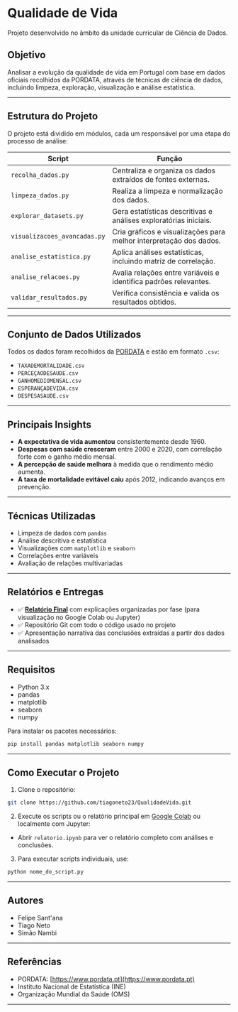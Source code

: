 # Qualidade de Vida

Projeto desenvolvido no âmbito da unidade curricular de Ciência de Dados.

## Objetivo

Analisar a evolução da qualidade de vida em Portugal com base em dados oficiais recolhidos da PORDATA, através de técnicas de ciência de dados, incluindo limpeza, exploração, visualização e análise estatística.

---

## Estrutura do Projeto

O projeto está dividido em módulos, cada um responsável por uma etapa do processo de análise:

| Script                     | Função                                                                 |
|---------------------------|------------------------------------------------------------------------|
| `recolha_dados.py`        | Centraliza e organiza os dados extraídos de fontes externas.           |
| `limpeza_dados.py`        | Realiza a limpeza e normalização dos dados.                            |
| `explorar_datasets.py`    | Gera estatísticas descritivas e análises exploratórias iniciais.       |
| `visualizacoes_avancadas.py` | Cria gráficos e visualizações para melhor interpretação dos dados.   |
| `analise_estatistica.py`  | Aplica análises estatísticas, incluindo matriz de correlação.          |
| `analise_relacoes.py`     | Avalia relações entre variáveis e identifica padrões relevantes.       |
| `validar_resultados.py`   | Verifica consistência e valida os resultados obtidos.                  |

---

## Conjunto de Dados Utilizados

Todos os dados foram recolhidos da [PORDATA](https://www.pordata.pt/) e estão em formato `.csv`:

- `TAXADEMORTALIDADE.csv`
- `PERCEÇAODESAUDE.csv`
- `GANHOMEDIOMENSAL.csv`
- `ESPERANÇADEVIDA.csv`
- `DESPESASAUDE.csv`

---

## Principais Insights

- **A expectativa de vida aumentou** consistentemente desde 1960.
- **Despesas com saúde cresceram** entre 2000 e 2020, com correlação forte com o ganho médio mensal.
- **A percepção de saúde melhora** à medida que o rendimento médio aumenta.
- **A taxa de mortalidade evitável caiu** após 2012, indicando avanços em prevenção.

---

## Técnicas Utilizadas

- Limpeza de dados com `pandas`
- Análise descritiva e estatística
- Visualizações com `matplotlib` e `seaborn`
- Correlações entre variáveis
- Avaliação de relações multivariadas

---

##  Relatórios e Entregas

- ✅ **[Relatório Final](relatorio.ipynb)** com explicações organizadas por fase (para visualização no Google Colab ou Jupyter)
- ✅ Repositório Git com todo o código usado no projeto
- ✅ Apresentação narrativa das conclusões extraídas a partir dos dados analisados

---

## Requisitos

- Python 3.x
- pandas
- matplotlib
- seaborn
- numpy

Para instalar os pacotes necessários:

```bash
pip install pandas matplotlib seaborn numpy
```

---

## Como Executar o Projeto

1. Clone o repositório:

```bash
git clone https://github.com/tiagoneto23/QualidadeVida.git
```

2. Execute os scripts ou o relatório principal em [Google Colab](https://colab.research.google.com/) ou localmente com Jupyter:

- Abrir `relatorio.ipynb` para ver o relatório completo com análises e conclusões.

3. Para executar scripts individuais, use:

```bash
python nome_do_script.py
```

---

## Autores
- Felipe Sant'ana
- Tiago Neto
- Simão Nambi 

---

##  Referências

- PORDATA: [https://www.pordata.pt](https://www.pordata.pt)
- Instituto Nacional de Estatística (INE)
- Organização Mundial da Saúde (OMS)

---
